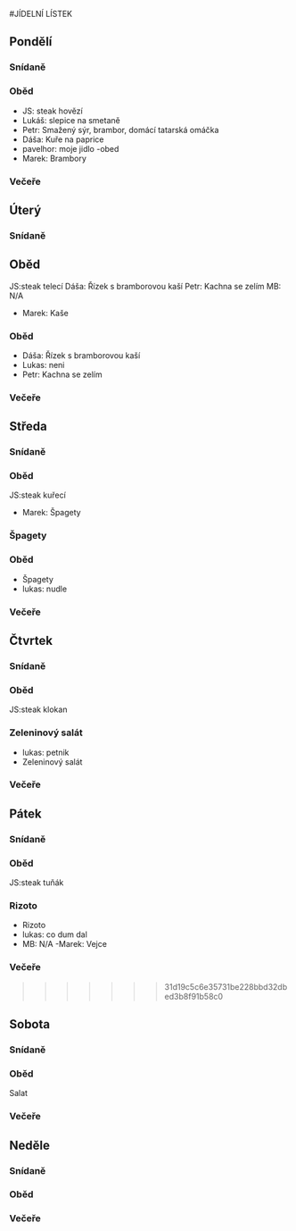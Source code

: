 #JÍDELNÍ LÍSTEK

## Pondělí
### Snídaně
### Oběd
 - JS: steak hovězí
 - Lukáš: slepice na smetaně
 - Petr: Smažený sýr, brambor, domácí tatarská omáčka
 - Dáša:  Kuře na paprice
 - pavelhor: moje jidlo -obed
 - Marek: Brambory
### Večeře

## Úterý
### Snídaně
## Oběd 
JS:steak telecí
Dáša: Řízek s bramborovou kaší
Petr: Kachna se zelím
MB: N/A
- Marek: Kaše
### Oběd
 - Dáša: Řízek s bramborovou kaší
 - Lukas: neni
 - Petr: Kachna se zelím
 ### Večeře

## Středa
### Snídaně
### Oběd
JS:steak kuřecí
- Marek: Špagety
### Špagety
### Oběd
 - Špagety
 - lukas: nudle
### Večeře

## Čtvrtek
### Snídaně
### Oběd
JS:steak klokan
### Zeleninový salát
 - lukas: petnik
 - Zeleninový salát
### Večeře

## Pátek
### Snídaně
### Oběd
JS:steak tuňák
### Rizoto	
 - Rizoto	
 - lukas: co dum dal
 - MB: N/A
 -Marek: Vejce
### Večeře
>>>>>>> 31d19c5c6e35731be228bbd32dbed3b8f91b58c0

## Sobota
### Snídaně
### Oběd
Salat
### Večeře

## Neděle
### Snídaně
### Oběd
### Večeře